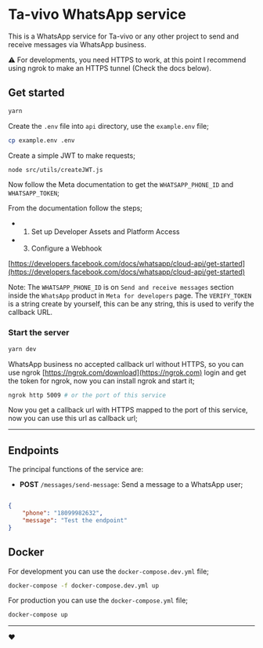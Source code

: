 # Ta-vivo WhatsApp service

This is a WhatsApp service for Ta-vivo or any other project to send and receive messages via WhatsApp business.

:warning: For developments, you need HTTPS to work, at this point I recommend using ngrok to make an HTTPS tunnel (Check the docs below).

## Get started

```bash
yarn
```

Create the `.env` file into `api` directory, use the `example.env` file;

```bash
cp example.env .env
```

Create a simple JWT to make requests;

```bash
node src/utils/createJWT.js
```

Now follow the Meta documentation to get the `WHATSAPP_PHONE_ID` and `WHATSAPP_TOKEN`;

From the documentation follow the steps;

- 1. Set up Developer Assets and Platform Access
- 3. Configure a Webhook

[https://developers.facebook.com/docs/whatsapp/cloud-api/get-started](https://developers.facebook.com/docs/whatsapp/cloud-api/get-started)


Note: The `WHATSAPP_PHONE_ID` is on `Send and receive messages` section inside the `WhatsApp` product in `Meta for developers` page. The `VERIFY_TOKEN` is a string create by yourself, this can be any string, this is used to verify the callback URL.

### Start the server

```bash
yarn dev
```

WhatsApp business no accepted callback url without HTTPS, so you can use ngrok [https://ngrok.com/download](https://ngrok.com) login and get the token for ngrok, now you can install ngrok and start it;

```bash
ngrok http 5009 # or the port of this service
```

Now you get a callback url with HTTPS mapped to the port of this service, now you can use this url as callback url;

---

## Endpoints

The principal functions of the service are:
- **POST** `/messages/send-message`: Send a message to a WhatsApp user;
  
```json

{
    "phone": "18099982632",
    "message": "Test the endpoint"
}
```

## Docker

For development you can use the `docker-compose.dev.yml` file;

```bash
docker-compose -f docker-compose.dev.yml up
```

For production you can use the `docker-compose.yml` file;

```bash
docker-compose up
```

---
:heart: